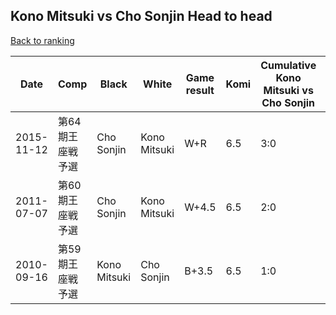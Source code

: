 ## Kono Mitsuki vs Cho Sonjin Head to head

[Back to ranking](../../index.md)




| **Date** | **Comp** | **Black** | **White** | **Game result** | **Komi** | **Cumulative Kono Mitsuki vs Cho Sonjin** | **Kono Mitsuki streak** | **Cho Sonjin streak** | 
| --- | --- | --- | --- | --- | --- | --- | --- | --- |
| 2015-11-12 | 第64期王座戦予選 | Cho Sonjin | Kono Mitsuki | W+R | 6.5 | 3:0 | 3 | 0 | 
| 2011-07-07 | 第60期王座戦予選 | Cho Sonjin | Kono Mitsuki | W+4.5 | 6.5 | 2:0 | 2 | 0 | 
| 2010-09-16 | 第59期王座戦予選 | Kono Mitsuki | Cho Sonjin | B+3.5 | 6.5 | 1:0 | 1 | 0 |




